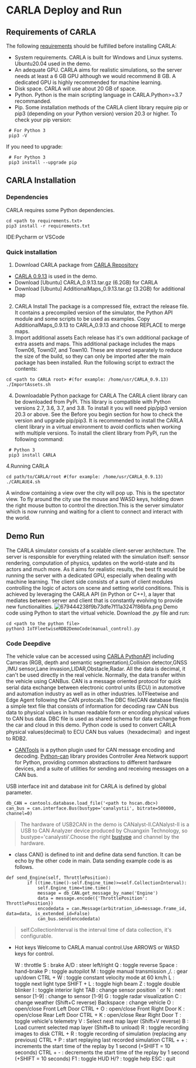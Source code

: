 # CARLA Deploy and Run
## Requirements of CARLA
The following [requirements](https://CARLA.readthedocs.io/en/latest/start_quickstart/) should be fulfilled before installing CARLA:

* System requirements. CARLA is built for Windows and Linux systems. Ubuntu20.04 used in the demo.
* An adequate GPU. CARLA aims for realistic simulations, so the server needs at least a 6 GB GPU although we would recommend 8 GB. A dedicated GPU is highly recommended for machine learning.
* Disk space. CARLA will use about 20 GB of space.
* Python. Python is the main scripting language in CARLA.Python>=3.7 recommanded.
* Pip. Some installation methods of the CARLA client library require pip or pip3 (depending on your Python version) version 20.3 or higher. To check your pip version:
```
 # For Python 3
 pip3 -V
```
If you need to upgrade:
```
 # For Python 3
 pip3 install --upgrade pip
```
## CARLA Installation
### Dependencies
CARLA requires some Python dependencies. 
```
cd <path to requirements.txt>
pip3 install -r requirements.txt
```
IDE:Pycharm or VSCode
###  Quick installation
1. Download CARLA package from [CARLA Repository](https://github.com/CARLA-simulator/CARLA/blob/master/Docs/download.md)

* [CARLA 0.9.13](https://github.com/CARLA-simulator/CARLA/releases/tag/0.9.13/) is used in the demo.
* Download [Ubuntu] CARLA_0.9.13.tar.gz (6.2GB) for CARLA
* Download [Ubuntu] AdditionalMaps_0.9.13.tar.gz (3.2GB) for additional map
2. CARLA Install
The package is a compressed file, extract the release file. It contains a precompiled version of the simulator, the Python API module and some scripts to be used as examples. Copy AdditionalMaps_0.9.13 to CARLA_0.9.13 and choose REPLACE to merge maps.
3. Import additional assets
Each release has it's own additional package of extra assets and maps. This additional package includes the maps Town06, Town07, and Town10. These are stored separately to reduce the size of the build, so they can only be imported after the main package has been installed.
Run the following script to extract the contents:
```
cd <path to CARLA root> #(for example: /home/usr/CARLA_0.9.13)
./ImportAssets.sh
```
4. Downloadable Python package for CARLA
The CARLA client library can be downloaded from PyPi. This library is compatible with Python versions 2.7, 3.6, 3.7, and 3.8. To install it you will need pip/pip3 version 20.3 or above. See the Before you begin section for how to check the version and upgrade pip/pip3.
It is recommended to install the CARLA client library in a virtual environment to avoid conflicts when working with multiple versions.
To install the client library from PyPi, run the following command:
```
 # Python 3
 pip3 install CARLA
```
4.Running CARLA
```
cd path/to/CARLA/root #(for example: /home/usr/CARLA_0.9.13)
./CARLAUE4.sh
```
A window containing a view over the city will pop up. This is the spectator view. To fly around the city use the mouse and WASD keys, holding down the right mouse button to control the direction.This is the server simulator which is now running and waiting for a client to connect and interact with the world.
## Demo Run
The CARLA simulator consists of a scalable client-server architecture.
The server is responsible for everything related with the simulation itself: sensor rendering, computation of physics, updates on the world-state and its actors and much more. As it aims for realistic results, the best fit would be running the server with a dedicated GPU, especially when dealing with machine learning.
The client side consists of a sum of client modules controlling the logic of actors on scene and setting world conditions. This is achieved by leveraging the CARLA API (in Python or C++), a layer that mediates between server and client that is constantly evolving to provide new functionalities.
![679444238f9b73dfe7f11a3247f86bfa.png](evernotecid://2CC7615B-0BBB-4902-B30D-D4FC2379FA52/appyinxiangcom/22410328/ENResource/p8)
Demo code using Python to start the virtual vehicle.
Download the .py file and run:
```
cd <path to the python file>
python3 IoTFleetwiseRDB2DemoCode(manual_control).py
```
### Code Deepdive 
The vehicle value can be accessed using [CARLA PythonAPI](https://CARLA.readthedocs.io/en/latest/python_api/) including Cameras (RGB, depth and semantic segmentation),Collision detector,GNSS ,IMU sensor,Lane invasion,LIDAR,Obstacle,Radar. All the data is decimal, it can't be used directly in the real vehicle. 
Normally, the data transfer within the vehicle using CANBus. CAN is a message oriented protocol for quick serial data exchange between electronic control units (ECU) in automotive and automation industry as well as in other industries. 
IoTFleetwise and Edge Agent following the CAN protocals.The DBC file(CAN database files)is a simple text file that consists of information for decoding raw CAN bus data to physical values in human readable form or encoding physical values to CAN bus data. DBC file is used as shared schema for data exchange from the car and cloud in this demo. Python code is used to convert CARLA physical values(decimal) to ECU CAN bus values（hexadecimal）and ingest to RDB2.

* [CANTools](https://cantools.readthedocs.io/en/latest/#) is a python plugin used for CAN message encoding and decoding.
[Python-can](https://python-can.readthedocs.io/) library provides Controller Area Network support for Python, providing common abstractions to different hardware devices, and a suite of utilities for sending and receiving messages on a CAN bus.

USB interface init and database init for CARLA is defined by global parameter.
```
db_CAN = cantools.database.load_file('<path to hscan.dbc>)
can_bus = can.interface.Bus(bustype='canalystii', bitrate=500000, channel=0)
```
>The hardware of USB2CAN in the demo is CANalyst-II.CANalyst-II is a USB to CAN Analyzer device produced by Chuangxin Technology, so bustype='canalystii'.Choose the right [bustype](https://python-can.readthedocs.io/en/master/interfaces.html) and channel by the hardware.

* class CAN() is defined to init and define data send function. It can be echo by the other code in main. Data sending example code is as follows.

```
def send_Engine(self, ThrottlePosition):  
        if ((time.time()-self.Engine_time)>=self.CollectionInterval):
            self.Engine_time=time.time()
            message = db_CAN.get_message_by_name('Engine')
            data = message.encode({'ThrottlePosition': ThrottlePosition})
            encodedata = can.Message(arbitration_id=message.frame_id, data=data, is_extended_id=False)
            can_bus.send(encodedata)
```
>self.CollectionInterval is the interval time of data collection, it's configurable.

* Hot keys
Welcome to CARLA manual control.Use ARROWS or WASD keys for control.

    W            : throttle
    S            : brake
    A/D          : steer left/right
    Q            : toggle reverse
    Space        : hand-brake
    P            : toggle autopilot
    M            : toggle manual transmission
    ,/.          : gear up/down
    CTRL + W     : toggle constant velocity mode at 60 km/h
    L            : toggle next light type
    SHIFT + L    : toggle high beam
    Z            : toggle double blinker
    I            : toggle interior light
    TAB          : change sensor position
    ` or N       : next sensor
    [1-9]        : change to sensor [1-9]
    G            : toggle radar visualization
    C            : change weather (Shift+C reverse)
    Backspace    : change vehicle
    O            : open/close Front Left Door
    CTRL + O     : open/close Front Right Door
    K            : open/close Rear Left Door
    CTRL + K     : open/close Rear Right Door
    T            : toggle vehicle's telemetry
    V            : Select next map layer (Shift+V reverse)
    B            : Load current selected map layer (Shift+B to unload)
    R            : toggle recording images to disk
    CTRL + R     : toggle recording of simulation (replacing any previous)
    CTRL + P     : start replaying last recorded simulation
    CTRL + +     : increments the start time of the replay by 1 second (+SHIFT = 10 seconds)
    CTRL + -     : decrements the start time of the replay by 1 second (+SHIFT = 10 seconds)
    F1           : toggle HUD
    H/?          : toggle help
    ESC          : quit
